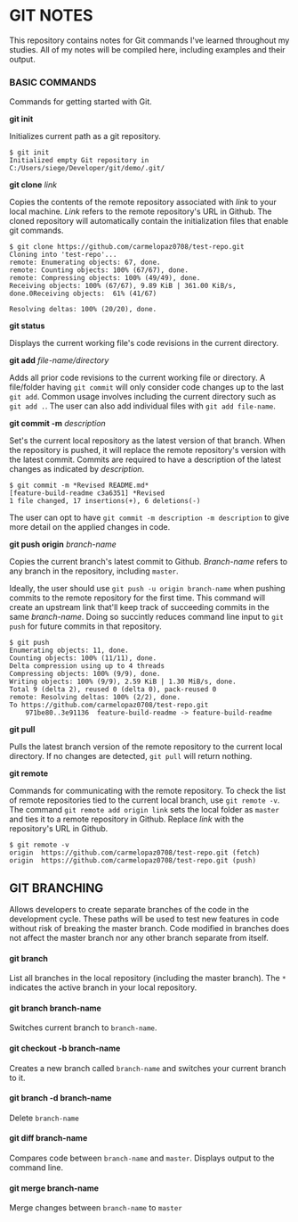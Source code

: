 # GIT NOTES

This repository contains notes for Git commands I've learned throughout my studies. All of my notes will be compiled here, including examples and their output.

### BASIC COMMANDS

Commands for getting started with Git.

**git init**

Initializes current path as a git repository.

    $ git init
    Initialized empty Git repository in C:/Users/siege/Developer/git/demo/.git/

**git clone** *link*

Copies the contents of the remote repository associated with *link* to your local machine. *Link* refers to the remote repository's URL in Github. The cloned repository will automatically contain the initialization files that enable git commands.

    $ git clone https://github.com/carmelopaz0708/test-repo.git
    Cloning into 'test-repo'...
    remote: Enumerating objects: 67, done.
    remote: Counting objects: 100% (67/67), done.
    remote: Compressing objects: 100% (49/49), done.
    Receiving objects: 100% (67/67), 9.89 KiB | 361.00 KiB/s, done.0Receiving objects:  61% (41/67)

    Resolving deltas: 100% (20/20), done.

**git status**

Displays the current working file's code revisions in the current directory.

**git add** *file-name/directory*

Adds all prior code revisions to the current working file or directory. A file/folder having `git commit` will only consider code changes up to the last `git add`. Common usage involves including the current directory such as `git add .`. The user can also add individual files with `git add file-name`.

**git commit -m** *description*

Set's the current local repository as the latest version of that branch. When the repository is pushed, it will replace the remote repository's version with the latest commit. Commits are required to have a description of the latest changes as indicated by *description*.

    $ git commit -m *Revised README.md*
    [feature-build-readme c3a6351] *Revised
    1 file changed, 17 insertions(+), 6 deletions(-)

The user can opt to have `git commit -m description -m description` to give more detail on the applied changes in code. 

**git push origin** *branch-name*

Copies the current branch's latest commit to Github. *Branch-name* refers to any branch in the repository, including `master`.

Ideally, the user should use `git push -u origin branch-name` when pushing commits to the remote repository for the first time. This command will create an upstream link that'll keep track of succeeding commits in the same *branch-name*. Doing so succintly reduces command line input to `git push` for future commits in that repository.

    $ git push
    Enumerating objects: 11, done.
    Counting objects: 100% (11/11), done.
    Delta compression using up to 4 threads
    Compressing objects: 100% (9/9), done.
    Writing objects: 100% (9/9), 2.59 KiB | 1.30 MiB/s, done.
    Total 9 (delta 2), reused 0 (delta 0), pack-reused 0
    remote: Resolving deltas: 100% (2/2), done.
    To https://github.com/carmelopaz0708/test-repo.git
        971be80..3e91136  feature-build-readme -> feature-build-readme

**git pull**

Pulls the latest branch version of the remote repository to the current local directory. If no changes are detected, `git pull` will return nothing.

**git remote**

Commands for communicating with the remote repository. To check the list of remote repositories tied to the current local branch, use `git remote -v`. The command `git remote add origin link` sets the local folder as `master` and ties it to a remote repository in Github. Replace *link* with the repository's URL in Github.

    $ git remote -v
    origin  https://github.com/carmelopaz0708/test-repo.git (fetch)
    origin  https://github.com/carmelopaz0708/test-repo.git (push)

## GIT BRANCHING

Allows developers to create separate branches of the code in the development cycle. These paths will be used to test new features in code without risk of breaking the master branch. Code modified in branches does not affect the master branch nor any other branch separate from itself.

#### git branch

List all branches in the local repository (including the master branch). The `*` indicates the active branch in your local repository.

#### git branch branch-name

Switches current branch to `branch-name`.

#### git checkout -b branch-name

Creates a new branch called `branch-name` and switches your current branch to it.

#### git branch -d branch-name

Delete `branch-name`

#### git diff branch-name

Compares code between `branch-name` and `master`. Displays output to the command line.

#### git merge branch-name

Merge changes between `branch-name` to `master`